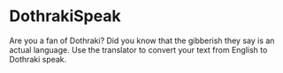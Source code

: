 # DothrakiSpeak
Are you a fan of Dothraki? Did you know that the gibberish they say is an actual language. Use the translator to convert your text from English to Dothraki speak.
